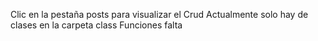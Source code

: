 Clic en la pestaña posts para visualizar el Crud
Actualmente solo hay de clases en la carpeta class
Funciones falta
